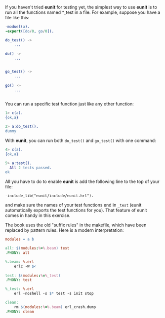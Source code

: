 If you haven't tried **eunit** for testing yet, the simplest way to use **eunit** is to run all the functions named \*_test in a file.  For example, suppose you have a file like this:

```erlang
-moduel(a).
-export([do/0, go/0]).

do_test() ->
    ...
    
do() ->
    ...


go_test() ->
    ...
   
go() ->
    ...
    
```

You can run a specific test function just like any other function:
```erlang
1> c(a).
{ok,a}

2> a:do_test().
dummy
```
With **eunit**, you can run both `do_test()` and `go_test()` with one command:

```erlang
4> c(a).
{ok,a}

5> a:test().
  All 2 tests passed.
ok
```
All you have to do to enable **eunit** is add the following line to the top of your file:

    -include_lib("eunit/include/eunit.hrl").
    
and make sure the names of your test functions end in `_test` (eunit automatically exports the test functions for you). That feature of eunit comes in handy in this exercise.

The book uses the old "suffix rules" in the makefile, which have been replaced by pattern rules.  Here is a modern interpretation:

```makefile
modules = a b

all: $(modules:%=%.beam) test
.PHONY: all

%.beam: %.erl
	erlc -W $< 
	
test: $(modules:%=%_test)
.PHONY: test

%_test: %.erl
	erl -noshell -s $* test -s init stop

clean:
	rm $(modules:%=%.beam) erl_crash.dump
.PHONY: clean
```





